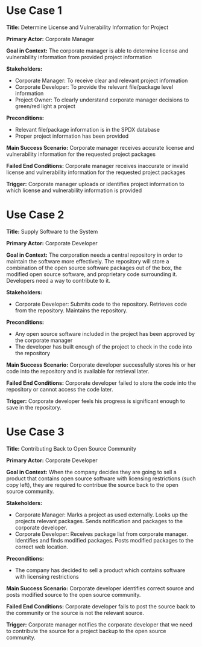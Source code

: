 # Use Case 1

**Title:**
Determine License and Vulnerability Information for Project

**Primary Actor:**
Corporate Manager

**Goal in Context:**
The corporate manager is able to determine license and vulnerability information from provided project information

**Stakeholders:**
* Corporate Manager: To receive clear and relevant project information
* Corporate Developer: To provide the relevant file/package level information
* Project Owner: To clearly understand corporate manager decisions to green/red light a project

**Preconditions:**
* Relevant file/package information is in the SPDX database
* Proper project information has been provided

**Main Success Scenario:**
Corporate manager receives accurate license and vulnerability information for the requested project packages

**Failed End Conditions:**
Corporate manager receives inaccurate or invalid license and vulnerability information for the requested project packages

**Trigger:**
Corporate manager uploads or identifies project information to which license and vulnerability information is provided


# Use Case 2

**Title:**
Supply Software to the System

**Primary Actor:**
Corporate Developer

**Goal in Context:**
The corporation needs a central repository in order to maintain the software more effectively.  The repository will store a combination of the open source software packages out of the box, the modified open source software, and proprietary code surrounding it.  Developers need a way to contribute to it. 

**Stakeholders:**
* Corporate Developer: Submits code to the repository.  Retrieves code from the repository. Maintains the repository.

**Preconditions:**
* Any open source software included in the project has been approved by the corporate manager
* The developer has built enough of the project to check in the code into the repository
 
**Main Success Scenario:**
Corporate developer successfully stores his or her code into the repository and is available for retrieval later. 

**Failed End Conditions:**
Corporate developer failed to store the code into the repository or cannot access the code later. 

**Trigger:**
Corporate developer feels his progress is significant enough to save in the repository.


# Use Case 3

**Title:**
Contributing Back to Open Source Community

**Primary Actor:**
Corporate Developer

**Goal in Context:**
When the company decides they are going to sell a product that contains open source software with licensing restrictions (such copy left), they are required to contribue the source back to the open source community.

**Stakeholders:**
* Corporate Manager: Marks a project as used externally.  Looks up the projects relevant packages.  Sends notification and packages to the corporate developer.
* Corporate Developer: Receives package list from corporate manager.  Identifies and finds modified packages.  Posts modified packages to the correct web location.

**Preconditions:**
* The company has decided to sell a product which contains software with licensing restrictions

**Main Success Scenario:**
Corporate developer identifies correct source and posts modified source to the open source community.

**Failed End Conditions:**
Corporate developer fails to post the source back to the community or the source is not the relevant source.

**Trigger:**
Corporate manager notifies the corporate developer that we need to contribute the source for a project backup to the open source community. 
